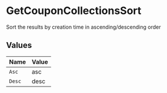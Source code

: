 # GetCouponCollectionsSort

Sort the results by creation time in ascending/descending order


## Values

| Name   | Value  |
| ------ | ------ |
| `Asc`  | asc    |
| `Desc` | desc   |